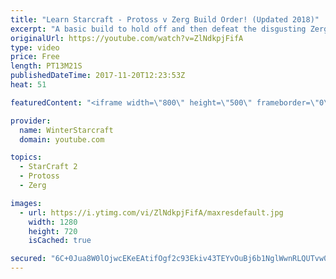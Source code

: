 ```yaml
---
title: "Learn Starcraft - Protoss v Zerg Build Order! (Updated 2018)"
excerpt: "A basic build to hold off and then defeat the disgusting Zerg! Meant for lower level players who have little direction, not for high level players looking for the dankest meta :) -- Watch live at https://www.twitch.tv/wintergaming"
originalUrl: https://youtube.com/watch?v=ZlNdkpjFifA
type: video
price: Free
length: PT13M21S
publishedDateTime: 2017-11-20T12:23:53Z
heat: 51

featuredContent: "<iframe width=\"800\" height=\"500\" frameborder=\"0\" src=\"https://www.youtube.com/embed/ZlNdkpjFifA\" allow=\"accelerometer; autoplay; encrypted-media; gyroscope; picture-in-picture\" allowfullscreen></iframe>"

provider:
  name: WinterStarcraft
  domain: youtube.com

topics:
  - StarCraft 2
  - Protoss
  - Zerg

images:
  - url: https://i.ytimg.com/vi/ZlNdkpjFifA/maxresdefault.jpg
    width: 1280
    height: 720
    isCached: true

secured: "6C+0Jua8W0lOjwcEKeEAtifOgf2c93Ekiv43TEYvOuBj6b1NglWwnRLQUTvw0rMi8967uELOAbm4kBLLj8VJaUxI8ZrngXQVGr0CsdABX1tbII/n6fjlmlStlDDPIuPE4UPfoT9l6QicywHSZcZGBv5vrgFtkBbiRh/zcuuTXf9WqApEAa9Zz1zDXZJtHRAEQqBgKJZckhn62BfWZQZ5xh7XdIvluOB5nSYyhLscfSwbppynHRXKAx/kpzAcZwK0VP+lQ6UrTKUuEsX248KzPsMQcWwpLSTtl0bGlqYvelPNv7ewdpM7tO1hwfyrY1vDM59wbBcFsj3QMaa0vXvnby7Hh9+XyNhrsWW1lreHiWvwouaBpOcN9MR421Y+Qtq6gPjo1rEvhnmSgqDOzyI8rVlM9hXBYzGsmi05UkQNsZg=;+tUeJwzpFKcohKLQxzWanw=="
---
```


